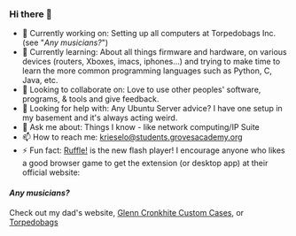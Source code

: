 ### Hi there 👋


- 🔭 Currently working on: Setting up all computers at Torpedobags Inc. (see "_Any musicians?_")
- 🌱 Currently learning: About all things firmware and hardware, on various devices (routers, Xboxes, imacs, iphones...) and trying to make time to learn the more common programming languages such as Python, C, Java, etc.
- 👯 Looking to collaborate on: Love to use other peoples' software, programs, & tools and give feedback.
- 🤔 Looking for help with: Any Ubuntu Server advice? I have one setup in my basement and it's always acting weird.
- 💬 Ask me about: Things I know - like network computing/IP Suite
- 📫 How to reach me: krieselo@students.grovesacademy.org
- ⚡ Fun fact: [Ruffle!](https://ruffle.rs) is the new flash player! I encourage anyone who likes a good browser game to get the extension (or desktop app) at their official website: [](https://ruffle.rs#downloads)

#### _Any musicians?_

Check out my dad's website, [Glenn Cronkhite Custom Cases](https://glenncronkhite.com), or [Torpedobags](https://torpedobags.com)
